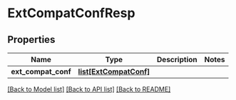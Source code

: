 # ExtCompatConfResp

## Properties
Name | Type | Description | Notes
------------ | ------------- | ------------- | -------------
**ext_compat_conf** | [**list[ExtCompatConf]**](ExtCompatConf.md) |  | 

[[Back to Model list]](../README.md#documentation-for-models) [[Back to API list]](../README.md#documentation-for-api-endpoints) [[Back to README]](../README.md)


